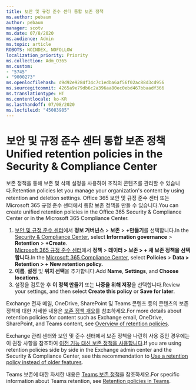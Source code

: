 ```yaml
---
title: 보안 및 규정 준수 센터 통합 보존 정책
ms.author: pebaum
author: pebaum
manager: scotv
ms.date: 07/8/2020
ms.audience: Admin
ms.topic: article
ROBOTS: NOINDEX, NOFOLLOW
localization_priority: Priority
ms.collection: Adm_O365
ms.custom:
- "5745"
- "9000273"
ms.openlocfilehash: d9d92e9284f34c7c1edba6af56f02ac88d3cd956
ms.sourcegitcommit: 4265a9e79db6c2a396aa80ec0ebd467bbaadf366
ms.translationtype: HT
ms.contentlocale: ko-KR
ms.lasthandoff: 07/08/2020
ms.locfileid: "45083985"
---
```

# <a name="unified-retention-policies-in-the-security--compliance-center"></a><span data-ttu-id="24d8c-102">보안 및 규정 준수 센터 통합 보존 정책</span><span class="sxs-lookup"><span data-stu-id="24d8c-102">Unified retention policies in the Security & Compliance Center</span></span>

<span data-ttu-id="24d8c-103">보존 정책을 통해 보존 및 삭제 설정을 사용하여 조직의 콘텐츠를 관리할 수 있습니다.</span><span class="sxs-lookup"><span data-stu-id="24d8c-103">Retention policies let you manage your organization's content by using retention and deletion settings.</span></span> <span data-ttu-id="24d8c-104">Office 365 보안 및 규정 준수 센터 또는 Microsoft 365 규정 준수 센터에서 통합 보존 정책을 만들 수 있습니다.</span><span class="sxs-lookup"><span data-stu-id="24d8c-104">You can create unified retention policies in the Office 365 Security & Compliance Center or in the Microsoft 365 Compliance Center.</span></span> 

1. <span data-ttu-id="24d8c-105">[보안 및 규정 준수 센터](https://go.microsoft.com/fwlink/p/?linkid=2077143)에서 **정보 거버넌스** > **보존** > **+만들기**를 선택합니다.</span><span class="sxs-lookup"><span data-stu-id="24d8c-105">In the [Security & Compliance Center](https://go.microsoft.com/fwlink/p/?linkid=2077143), select **Information governance** > **Retention** > **+Create**.</span></span> <br/>
    <span data-ttu-id="24d8c-106">[Microsoft 365 규정 준수 센터](https://go.microsoft.com/fwlink/p/?linkid=2077149)에서 **정책** > **데이터 > 보존 > + 새 보존 정책을 선택합니다.**</span><span class="sxs-lookup"><span data-stu-id="24d8c-106">In the [Microsoft 365 Compliance Center](https://go.microsoft.com/fwlink/p/?linkid=2077149), select **Policies** > **Data > Retention > + New retention policy.**</span></span>
2. <span data-ttu-id="24d8c-107">**이름**, **설정** 및 **위치 선택**을 추가합니다.</span><span class="sxs-lookup"><span data-stu-id="24d8c-107">Add **Name**, **Settings**, and **Choose locations**.</span></span>
3. <span data-ttu-id="24d8c-108">설정을 검토한 후 **이 정책 만들기** 또는 **나중을 위해 저장**을 선택합니다.</span><span class="sxs-lookup"><span data-stu-id="24d8c-108">Review your settings, and then select **Create this policy** or **Save for later**.</span></span>  
      
<span data-ttu-id="24d8c-109">Exchange 전자 메일, OneDrive, SharePoint 및 Teams 콘텐츠 등의 콘텐츠의 보존 정책에 대한 자세한 내용은 [보존 정책 개요](https://go.microsoft.com/fwlink/?linkid=2127785)를 참조하세요.</span><span class="sxs-lookup"><span data-stu-id="24d8c-109">For more details about retention policies for content such as Exchange email, OneDrive, SharePoint, and Teams content, see [Overview of retention policies](https://go.microsoft.com/fwlink/?linkid=2127785).</span></span>  
    
<span data-ttu-id="24d8c-110">Exchange 관리 센터와 보안 및 준수 센터에서 보존 정책을 나란히 사용 중인 경우에는 이 권장 사항을 참조하여 [이전 기능 대신 보존 정책을 사용합니다](https://docs.microsoft.com/microsoft-365/compliance/retention-policies?view=o365-worldwide#use-a-retention-policy-instead-of-older-features).</span><span class="sxs-lookup"><span data-stu-id="24d8c-110">If you are using retention policies side by side in the Exchange admin center and the Security & Compliance Center, see this recommendation to [Use a retention policy instead of older features](https://docs.microsoft.com/microsoft-365/compliance/retention-policies?view=o365-worldwide#use-a-retention-policy-instead-of-older-features).</span></span>  
    
<span data-ttu-id="24d8c-111">Teams 보존에 대한 자세한 내용은 [Teams 보존 정책](https://docs.microsoft.com/microsoftteams/retention-policies)을 참조하세요.</span><span class="sxs-lookup"><span data-stu-id="24d8c-111">For specific information about Teams retention, see [Retention policies in Teams](https://docs.microsoft.com/microsoftteams/retention-policies).</span></span>